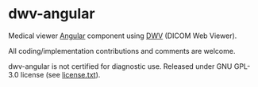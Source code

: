 # dwv-angular

Medical viewer [Angular](https://angular.io/) component using [DWV](https://github.com/ivmartel/dwv) (DICOM Web Viewer).

All coding/implementation contributions and comments are welcome.

dwv-angular is not certified for diagnostic use. Released under GNU GPL-3.0 license (see [license.txt](license.txt)).
